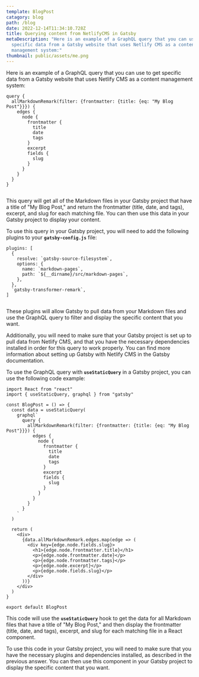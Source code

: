 ```yaml
---
template: BlogPost
catagory: blog
path: /blog
date: 2022-12-14T11:34:10.728Z
title: Querying content from NetlifyCMS in Gatsby
metaDescription: "Here is an example of a GraphQL query that you can use to get
  specific data from a Gatsby website that uses Netlify CMS as a content
  management system:"
thumbnail: public/assets/me.png
---
```

<!--StartFragment-->

Here is an example of a GraphQL query that you can use to get specific data from a Gatsby website that uses Netlify CMS as a content management system:

```
query {
  allMarkdownRemark(filter: {frontmatter: {title: {eq: "My Blog Post"}}}) {
    edges {
      node {
        frontmatter {
          title
          date
          tags
        }
        excerpt
        fields {
          slug
        }
      }
    }
  }
}


```

This query will get all of the Markdown files in your Gatsby project that have a title of "My Blog Post," and return the frontmatter (title, date, and tags), excerpt, and slug for each matching file. You can then use this data in your Gatsby project to display your content.

To use this query in your Gatsby project, you will need to add the following plugins to your **`gatsby-config.js`** file:

```
plugins: [
  {
    resolve: `gatsby-source-filesystem`,
    options: {
      name: `markdown-pages`,
      path: `${__dirname}/src/markdown-pages`,
    },
  },
  `gatsby-transformer-remark`,
]


```

These plugins will allow Gatsby to pull data from your Markdown files and use the GraphQL query to filter and display the specific content that you want.

Additionally, you will need to make sure that your Gatsby project is set up to pull data from Netlify CMS, and that you have the necessary dependencies installed in order for this query to work properly. You can find more information about setting up Gatsby with Netlify CMS in the Gatsby documentation.

To use the GraphQL query with **`useStaticQuery`** in a Gatsby project, you can use the following code example:

```
import React from "react"
import { useStaticQuery, graphql } from "gatsby"

const BlogPost = () => {
  const data = useStaticQuery(
    graphql`
      query {
        allMarkdownRemark(filter: {frontmatter: {title: {eq: "My Blog Post"}}}) {
          edges {
            node {
              frontmatter {
                title
                date
                tags
              }
              excerpt
              fields {
                slug
              }
            }
          }
        }
      }
    `
  )

  return (
    <div>
      {data.allMarkdownRemark.edges.map(edge => (
        <div key={edge.node.fields.slug}>
          <h1>{edge.node.frontmatter.title}</h1>
          <p>{edge.node.frontmatter.date}</p>
          <p>{edge.node.frontmatter.tags}</p>
          <p>{edge.node.excerpt}</p>
          <p>{edge.node.fields.slug}</p>
        </div>
      ))}
    </div>
  )
}

export default BlogPost

```

This code will use the **`useStaticQuery`** hook to get the data for all Markdown files that have a title of "My Blog Post," and then display the frontmatter (title, date, and tags), excerpt, and slug for each matching file in a React component.

To use this code in your Gatsby project, you will need to make sure that you have the necessary plugins and dependencies installed, as described in the previous answer. You can then use this component in your Gatsby project to display the specific content that you want.

<!--EndFragment-->